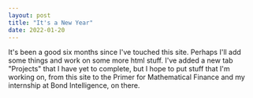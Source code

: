 ```yaml
---
layout: post
title: "It's a New Year"
date: 2022-01-20
---
```


It's been a good six months since I've touched this site.
Perhaps I'll add some things and work on some more html stuff.
I've added a new tab "Projects" that I have yet to complete, but I hope to put stuff that I'm working on, from this site to the Primer for Mathematical Finance and my internship at Bond Intelligence, on there.
